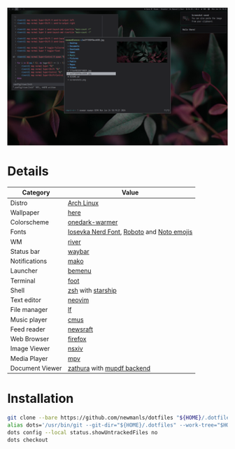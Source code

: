 ![Screenshots](screenshots.png)

# Details

Category        | Value
---             | ---
Distro          | [Arch Linux](https://archlinux.org/)
Wallpaper       | [here](.local/share/backgrounds)
Colorscheme     | [onedark-warmer](https://github.com/navarasu/onedark.nvim)
Fonts           | [Iosevka Nerd Font](https://www.nerdfonts.com/), [Roboto](https://material.google.com/style/typography.html) and [Noto emojis](https://fonts.google.com/noto)
WM              | [river](https://codeberg.org/river/river)
Status bar      | [waybar](https://github.com/Alexays/Waybar/)
Notifications   | [mako](https://mako-project.org)
Launcher        | [bemenu](https://github.com/Cloudef/bemenu)
Terminal        | [foot](https://codeberg.org/dnkl/foot)
Shell           | [zsh](https://www.zsh.org/) with [starship](https://starship.rs/)
Text editor     | [neovim](https://neovim.io/)
File manager    | [lf](https://github.com/gokcehan/lf)
Music player    | [cmus](https://cmus.github.io/)
Feed reader     | [newsraft](https://codeberg.org/newsraft/newsraft)
Web Browser     | [firefox](https://www.mozilla.org/firefox/)
Image Viewer    | [nsxiv](https://github.com/nsxiv/nsxiv)
Media Player    | [mpv](https://mpv.io/)
Document Viewer | [zathura](https://pwmt.org/projects/zathura/) with [mupdf backend](https://pwmt.org/projects/zathura-pdf-mupdf/)

# Installation

```sh
git clone --bare https://github.com/newmanls/dotfiles "${HOME}/.dotfiles"
alias dots='/usr/bin/git --git-dir="${HOME}/.dotfiles" --work-tree="$HOME"'
dots config --local status.showUntrackedFiles no
dots checkout
```
